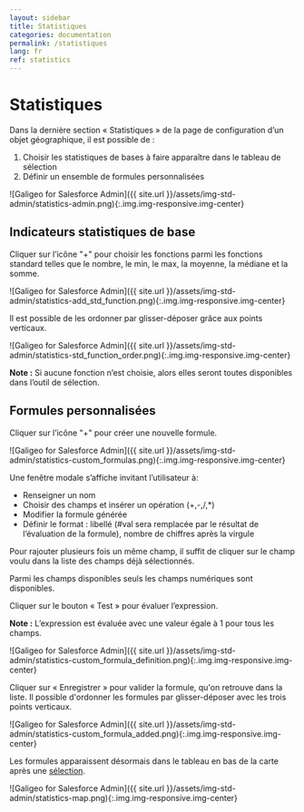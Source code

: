 ```yaml
---
layout: sidebar
title: Statistiques
categories: documentation
permalink: /statistiques
lang: fr
ref: statistics
---
```


# Statistiques

Dans la dernière section « Statistiques » de la page de configuration d’un objet géographique, il est possible de :

1. Choisir les statistiques de bases à faire apparaître dans le tableau de sélection
2. Définir un ensemble de formules personnalisées

![Galigeo for Salesforce Admin]({{ site.url }}/assets/img-std-admin/statistics-admin.png){:.img.img-responsive.img-center}

## Indicateurs statistiques de base

Cliquer sur l’icône "+" pour choisir les fonctions parmi les fonctions standard telles que le nombre, le min, le max, la moyenne, la médiane et la somme.

![Galigeo for Salesforce Admin]({{ site.url }}/assets/img-std-admin/statistics-add_std_function.png){:.img.img-responsive.img-center}

Il est possible de les ordonner par glisser-déposer grâce aux points verticaux.

![Galigeo for Salesforce Admin]({{ site.url }}/assets/img-std-admin/statistics-std_function_order.png){:.img.img-responsive.img-center}

<div class="alert alert-info" role="alert"><strong>Note :</strong> Si aucune fonction n’est choisie, alors elles seront toutes disponibles dans l’outil de sélection.</div>

## Formules personnalisées

Cliquer sur l’icône "+" pour créer une nouvelle formule.

![Galigeo for Salesforce Admin]({{ site.url }}/assets/img-std-admin/statistics-custom_formulas.png){:.img.img-responsive.img-center}

Une fenêtre modale s’affiche invitant l’utilisateur à:

- Renseigner un nom
- Choisir des champs et insérer un opération (+,-,/,*)
- Modifier la formule générée
- Définir le format : libellé (#val sera remplacée par le résultat de l’évaluation de la formule), nombre de chiffres après la virgule

Pour rajouter plusieurs fois un même champ, il suffit de cliquer sur le champ voulu dans la liste des champs déjà sélectionnés.

Parmi les champs disponibles seuls les champs numériques sont disponibles.

Cliquer sur le bouton « Test » pour évaluer l’expression.

<div class="alert alert-info" role="alert"><strong>Note :</strong> L’expression est évaluée avec une valeur égale à 1 pour tous les champs.</div>

![Galigeo for Salesforce Admin]({{ site.url }}/assets/img-std-admin/statistics-custom_formula_definition.png){:.img.img-responsive.img-center}

Cliquer sur « Enregistrer » pour valider la formule, qu'on retrouve dans la liste. Il possible d'ordonner les formules par glisser-déposer avec les trois points verticaux.

![Galigeo for Salesforce Admin]({{ site.url }}/assets/img-std-admin/statistics-custom_formula_added.png){:.img.img-responsive.img-center}

Les formules apparaissent désormais dans le tableau en bas de la carte après une [sélection](/selection).

![Galigeo for Salesforce Admin]({{ site.url }}/assets/img-std-admin/statistics-map.png){:.img.img-responsive.img-center}